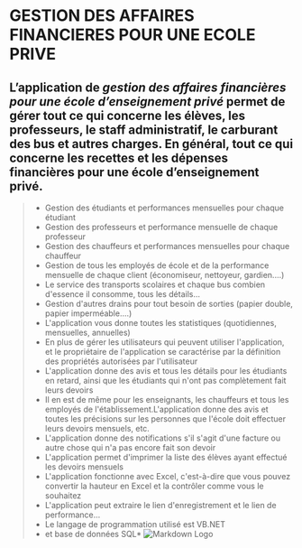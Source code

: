 # GESTION DES AFFAIRES FINANCIERES POUR UNE ECOLE PRIVE
L’application de _gestion des affaires financières pour une école d’enseignement privé_ permet de  gérer tout ce qui concerne les élèves, les professeurs, le staff administratif, le carburant des bus et autres charges. En général, tout ce qui concerne les recettes et les dépenses financières pour une école d’enseignement privé.
---
>* Gestion des étudiants et performances mensuelles pour chaque étudiant
>* Gestion des professeurs et performance mensuelle de chaque professeur
>* Gestion des chauffeurs et performances mensuelles pour chaque chauffeur
>* Gestion de tous les employés de école et de la performance mensuelle de chaque client (économiseur, nettoyeur, gardien....)
>* Le service des transports scolaires et chaque bus combien d'essence il consomme, tous les détails...
>* Gestion d'autres drains pour tout besoin de sorties (papier double, papier imperméable....)
>* L'application vous donne toutes les statistiques (quotidiennes, mensuelles, annuelles)
>* En plus de gérer les utilisateurs qui peuvent utiliser l'application, et le propriétaire de l'application se caractérise par la définition des propriétés autorisées par l'utilisateur
>* L'application donne des avis et tous les détails pour les étudiants en retard, ainsi que les étudiants qui n'ont pas complètement fait leurs devoirs
>* Il en est de même pour les enseignants, les chauffeurs et tous les employés de l'établissement.L'application donne des avis et toutes les précisions sur les personnes que l'école doit effectuer leurs devoirs mensuels, etc.
>* L'application donne des notifications s'il s'agit d'une facture ou autre chose qui n'a pas encore fait son devoir
>* L'application permet d'imprimer la liste des élèves ayant effectué les devoirs mensuels
>* L'application fonctionne avec Excel, c'est-à-dire que vous pouvez convertir la hauteur en Excel et la contrôler comme vous le souhaitez
>* L'application peut extraire le lien d'enregistrement et le lien de performance...
>* Le langage de programmation utilisé est VB.NET
>* et base de données SQL*
![Markdown Logo](IMAGE/1.png)
